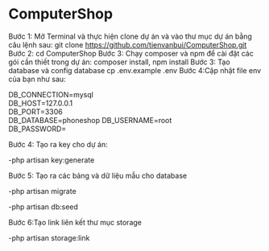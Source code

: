 # ComputerShop
Bước 1: Mở Terminal và thực hiện clone dự án và vào thư mục dự án bằng câu lệnh sau: git clone https://github.com/tienvanbui/ComputerShop.git
Bước 2: cd ComputerShop
Bước 3: Chạy composer và npm để cài đặt các gói cần thiết trong dự án:
composer install,
npm install 
Bước 3: Tạo database và config database
cp .env.example .env
Bước 4:Cập nhật file env của bạn như sau:

DB_CONNECTION=mysql          
DB_HOST=127.0.0.1            
DB_PORT=3306                 
DB_DATABASE=phoneshop
DB_USERNAME=root             
DB_PASSWORD=  

Bước 4: Tạo ra key cho dự án:

-php artisan key:generate

Bước 5: Tạo ra các bảng và dữ liệu mẫu cho database

-php artisan migrate

-php artisan db:seed

Bước 6:Tạo link liên kết thư mục storage

-php artisan storage:link